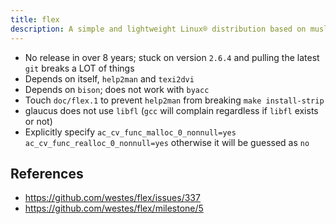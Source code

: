 ```yaml
---
title: flex
description: A simple and lightweight Linux® distribution based on musl libc and toybox
---
```


- No release in over 8 years; stuck on version `2.6.4` and pulling the latest `git` breaks a LOT of things
- Depends on itself, `help2man` and `texi2dvi`
- Depends on `bison`; does not work with `byacc`
- Touch `doc/flex.1` to prevent `help2man` from breaking `make install-strip`
- glaucus does not use `libfl` (`gcc` will complain regardless if `libfl` exists or not)
- Explicitly specify `ac_cv_func_malloc_0_nonnull=yes ac_cv_func_realloc_0_nonnull=yes` otherwise it will be guessed as `no`

## References
- https://github.com/westes/flex/issues/337
- https://github.com/westes/flex/milestone/5
